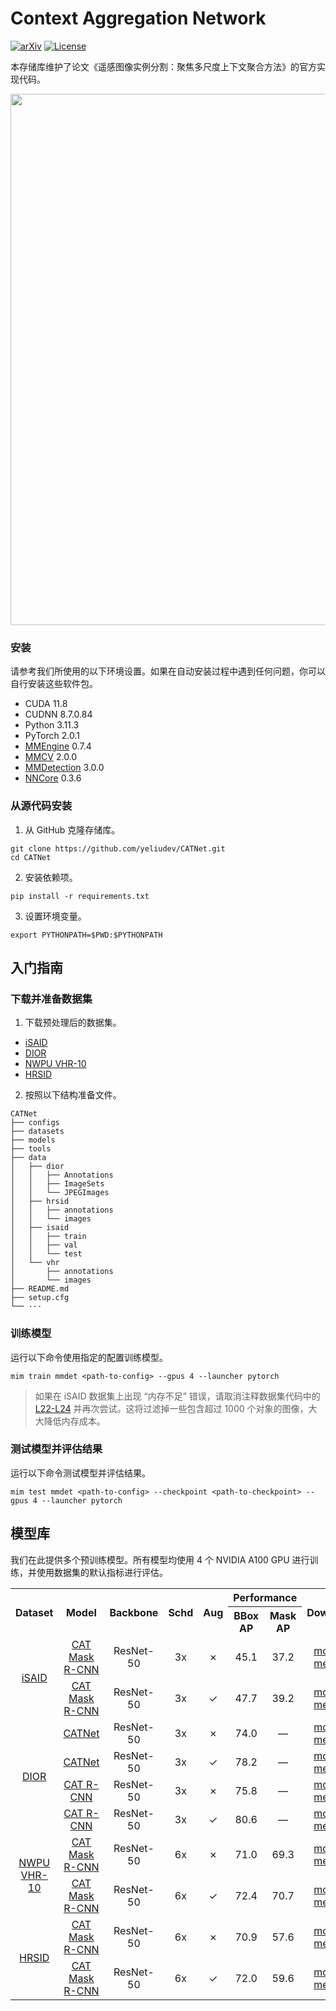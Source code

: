 # Context Aggregation Network

[![arXiv](https://badgen.net/badge/arXiv/2111.11057/red?cache=300)](https://arxiv.org/abs/2111.11057)
[![License](https://badgen.net/github/license/yeliudev/CATNet?label=License&color=cyan&cache=300)](https://github.com/yeliudev/CATNet/blob/main/LICENSE)

本存储库维护了论文《遥感图像实例分割：聚焦多尺度上下文聚合方法》的官方实现代码。

<p align="center"><img width="850" src="https://raw.githubusercontent.com/yeliudev/CATNet/main/.github/model.svg"></p>

### 安装

 请参考我们所使用的以下环境设置。如果在自动安装过程中遇到任何问题，你可以自行安装这些软件包。 

- CUDA 11.8
- CUDNN 8.7.0.84
- Python 3.11.3
- PyTorch 2.0.1
- [MMEngine](https://github.com/open-mmlab/mmengine) 0.7.4
- [MMCV](https://github.com/open-mmlab/mmcv) 2.0.0
- [MMDetection](https://github.com/open-mmlab/mmdetection) 3.0.0
- [NNCore](https://github.com/yeliudev/nncore) 0.3.6

### 从源代码安装

1. 从 GitHub 克隆存储库。

```
git clone https://github.com/yeliudev/CATNet.git
cd CATNet
```

2. 安装依赖项。

```
pip install -r requirements.txt
```

3. 设置环境变量。

```
export PYTHONPATH=$PWD:$PYTHONPATH
```

## 入门指南

### 下载并准备数据集

1. 下载预处理后的数据集。

- [iSAID](https://huggingface.co/yeliudev/CATNet/resolve/main/datasets/isaid-9d62d4ad.zip)
- [DIOR](https://huggingface.co/yeliudev/CATNet/resolve/main/datasets/dior-b162132d.zip)
- [NWPU VHR-10](https://huggingface.co/yeliudev/CATNet/resolve/main/datasets/vhr-79ccc9f3.zip)
- [HRSID](https://huggingface.co/yeliudev/CATNet/resolve/main/datasets/hrsid-4e02052e.zip)

2. 按照以下结构准备文件。

```
CATNet
├── configs
├── datasets
├── models
├── tools
├── data
│   ├── dior
│   │   ├── Annotations
│   │   ├── ImageSets
│   │   └── JPEGImages
│   ├── hrsid
│   │   ├── annotations
│   │   └── images
│   ├── isaid
│   │   ├── train
│   │   ├── val
│   │   └── test
│   └── vhr
│       ├── annotations
│       └── images
├── README.md
├── setup.cfg
└── ···
```

### 训练模型

运行以下命令使用指定的配置训练模型。

```
mim train mmdet <path-to-config> --gpus 4 --launcher pytorch
```

> 如果在 iSAID 数据集上出现 “内存不足” 错误，请取消注释数据集代码中的 [L22-L24](https://github.com/yeliudev/CATNet/blob/main/datasets/isaid.py#L22:L24) 并再次尝试。这将过滤掉一些包含超过 1000 个对象的图像，大大降低内存成本。

### 测试模型并评估结果

运行以下命令测试模型并评估结果。

```
mim test mmdet <path-to-config> --checkpoint <path-to-checkpoint> --gpus 4 --launcher pytorch
```

## 模型库

我们在此提供多个预训练模型。所有模型均使用 4 个 NVIDIA A100 GPU 进行训练，并使用数据集的默认指标进行评估。

<table>
  <tr>
    <th rowspan="2">Dataset</th>
    <th rowspan="2">Model</th>
    <th rowspan="2">Backbone</th>
    <th rowspan="2">Schd</th>
    <th rowspan="2">Aug</th>
    <th colspan="2">Performance</th>
    <th rowspan="2">Download</th>
  </tr>
  <tr>
    <th>BBox AP</th>
    <th>Mask AP</th>
  </tr>
  <tr>
    <td align="center" rowspan="2">
      <a href="https://arxiv.org/abs/1905.12886">iSAID</a>
    </td>
    <td align="center">
      <a href="https://github.com/yeliudev/CATNet/blob/main/configs/isaid/cat_mask_rcnn_r50_3x_isaid.py">CAT Mask R-CNN</a>
    </td>
    <td align="center">ResNet-50</td>
    <td align="center">3x</td>
    <td align="center">&cross;</td>
    <td align="center">45.1</td>
    <td align="center">37.2</td>
    <td align="center">
      <a href="https://huggingface.co/yeliudev/CATNet/resolve/main/checkpoints/cat_mask_rcnn_r50_3x_isaid-384df911.pth">model</a> |
      <a href="https://huggingface.co/yeliudev/CATNet/resolve/main/checkpoints/cat_mask_rcnn_r50_3x_isaid.json">metrics</a>
    </td>
  </tr>
  <tr>
    <td align="center">
      <a href="https://github.com/yeliudev/CATNet/blob/main/configs/isaid/cat_mask_rcnn_r50_aug_3x_isaid.py">CAT Mask R-CNN</a>
    </td>
    <td align="center">ResNet-50</td>
    <td align="center">3x</td>
    <td align="center">&check;</td>
    <td align="center">47.7</td>
    <td align="center">39.2</td>
    <td align="center">
      <a href="https://huggingface.co/yeliudev/CATNet/resolve/main/checkpoints/cat_mask_rcnn_r50_aug_3x_isaid-1e5351dd.pth">model</a> |
      <a href="https://huggingface.co/yeliudev/CATNet/resolve/main/checkpoints/cat_mask_rcnn_r50_aug_3x_isaid.json">metrics</a>
    </td>
  </tr>
  <tr>
    <td align="center" rowspan="4">
      <a href="https://arxiv.org/abs/1909.00133">DIOR</a>
    </td>
    <td align="center">
      <a href="https://github.com/yeliudev/CATNet/blob/main/configs/dior/catnet_r50_3x_dior.py">CATNet</a>
    </td>
    <td align="center">ResNet-50</td>
    <td align="center">3x</td>
    <td align="center">&cross;</td>
    <td align="center">74.0</td>
    <td align="center">—</td>
    <td align="center">
      <a href="https://huggingface.co/yeliudev/CATNet/resolve/main/checkpoints/catnet_r50_3x_dior-5cb86542.pth">model</a> |
      <a href="https://huggingface.co/yeliudev/CATNet/resolve/main/checkpoints/catnet_r50_3x_dior.json">metrics</a>
    </td>
  </tr>
  <tr>
    <td align="center">
      <a href="https://github.com/yeliudev/CATNet/blob/main/configs/dior/catnet_r50_aug_3x_dior.py">CATNet</a>
    </td>
    <td align="center">ResNet-50</td>
    <td align="center">3x</td>
    <td align="center">&check;</td>
    <td align="center">78.2</td>
    <td align="center">—</td>
    <td align="center">
      <a href="https://huggingface.co/yeliudev/CATNet/resolve/main/checkpoints/catnet_r50_aug_3x_dior-6ec5fae1.pth">model</a> |
      <a href="https://huggingface.co/yeliudev/CATNet/resolve/main/checkpoints/catnet_r50_aug_3x_dior.json">metrics</a>
    </td>
  </tr>
  <tr>
    <td align="center">
      <a href="https://github.com/yeliudev/CATNet/blob/main/configs/dior/cat_rcnn_r50_3x_dior.py">CAT R-CNN</a>
    </td>
    <td align="center">ResNet-50</td>
    <td align="center">3x</td>
    <td align="center">&cross;</td>
    <td align="center">75.8</td>
    <td align="center">—</td>
    <td align="center">
      <a href="https://huggingface.co/yeliudev/CATNet/resolve/main/checkpoints/cat_rcnn_r50_3x_dior-044be4c7.pth">model</a> |
      <a href="https://huggingface.co/yeliudev/CATNet/resolve/main/checkpoints/cat_rcnn_r50_3x_dior.json">metrics</a>
    </td>
  </tr>
  <tr>
    <td align="center">
      <a href="https://github.com/yeliudev/CATNet/blob/main/configs/dior/cat_rcnn_r50_aug_3x_dior.py">CAT R-CNN</a>
    </td>
    <td align="center">ResNet-50</td>
    <td align="center">3x</td>
    <td align="center">&check;</td>
    <td align="center">80.6</td>
    <td align="center">—</td>
    <td align="center">
      <a href="https://huggingface.co/yeliudev/CATNet/resolve/main/checkpoints/cat_rcnn_r50_aug_3x_dior-89845304.pth">model</a> |
      <a href="https://huggingface.co/yeliudev/CATNet/resolve/main/checkpoints/cat_rcnn_r50_aug_3x_dior.json">metrics</a>
    </td>
  </tr>
  <tr>
    <td align="center" rowspan="2">
      <a href="https://doi.org/10.1016/j.isprsjprs.2014.10.002">NWPU<br>VHR-10</a>
    </td>
    <td align="center">
      <a href="https://github.com/yeliudev/CATNet/blob/main/configs/vhr/cat_mask_rcnn_r50_6x_vhr.py">CAT Mask R-CNN</a>
    </td>
    <td align="center">ResNet-50</td>
    <td align="center">6x</td>
    <td align="center">&cross;</td>
    <td align="center">71.0</td>
    <td align="center">69.3</td>
    <td align="center">
      <a href="https://huggingface.co/yeliudev/CATNet/resolve/main/checkpoints/cat_mask_rcnn_r50_6x_vhr-d38af93b.pth">model</a> |
      <a href="https://huggingface.co/yeliudev/CATNet/resolve/main/checkpoints/cat_mask_rcnn_r50_6x_vhr.json">metrics</a>
    </td>
  </tr>
  <tr>
    <td align="center">
      <a href="https://github.com/yeliudev/CATNet/blob/main/configs/vhr/cat_mask_rcnn_r50_aug_6x_vhr.py">CAT Mask R-CNN</a>
    </td>
    <td align="center">ResNet-50</td>
    <td align="center">6x</td>
    <td align="center">&check;</td>
    <td align="center">72.4</td>
    <td align="center">70.7</td>
    <td align="center">
      <a href="https://huggingface.co/yeliudev/CATNet/resolve/main/checkpoints/cat_mask_rcnn_r50_aug_6x_vhr-599b2304.pth">model</a> |
      <a href="https://huggingface.co/yeliudev/CATNet/resolve/main/checkpoints/cat_mask_rcnn_r50_aug_6x_vhr.json">metrics</a>
    </td>
  </tr>
  <tr>
    <td align="center" rowspan="2">
      <a href="https://doi.org/10.1109/access.2020.3005861">HRSID</a>
    </td>
    <td align="center">
      <a href="https://github.com/yeliudev/CATNet/blob/main/configs/hrsid/cat_mask_rcnn_r50_6x_hrsid.py">CAT Mask R-CNN</a>
    </td>
    <td align="center">ResNet-50</td>
    <td align="center">6x</td>
    <td align="center">&cross;</td>
    <td align="center">70.9</td>
    <td align="center">57.6</td>
    <td align="center">
      <a href="https://huggingface.co/yeliudev/CATNet/resolve/main/checkpoints/cat_mask_rcnn_r50_6x_hrsid-198d5409.pth">model</a> |
      <a href="https://huggingface.co/yeliudev/CATNet/resolve/main/checkpoints/cat_mask_rcnn_r50_6x_hrsid.json">metrics</a>
    </td>
  </tr>
  <tr>
    <td align="center">
      <a href="https://github.com/yeliudev/CATNet/blob/main/configs/hrsid/cat_mask_rcnn_r50_aug_6x_hrsid.py">CAT Mask R-CNN</a>
    </td>
    <td align="center">ResNet-50</td>
    <td align="center">6x</td>
    <td align="center">&check;</td>
    <td align="center">72.0</td>
    <td align="center">59.6</td>
    <td align="center">
      <a href="https://huggingface.co/yeliudev/CATNet/resolve/main/checkpoints/cat_mask_rcnn_r50_aug_6x_hrsid-0da9459c.pth">model</a> |
      <a href="https://huggingface.co/yeliudev/CATNet/resolve/main/checkpoints/cat_mask_rcnn_r50_aug_6x_hrsid.json">metrics</a>
    </td>
  </tr>
</table>


